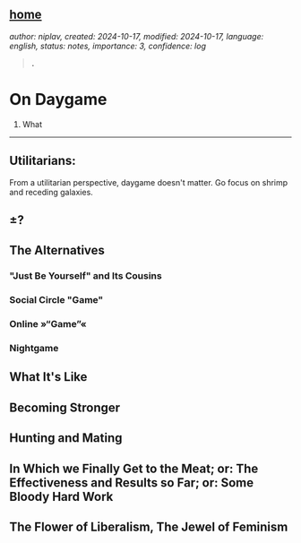 [home](./index.md)
------------------

*author: niplav, created: 2024-10-17, modified: 2024-10-17, language: english, status: notes, importance: 3, confidence: log*

> __.__

On Daygame
===========

1) What
--------

Utilitarians:
--------------

From a utilitarian perspective, daygame doesn't matter. Go focus on
shrimp and receding galaxies.

±?
---

The Alternatives
-----------------

### "Just Be Yourself" and Its Cousins

### Social Circle "Game"

### Online »“Game”«

### Nightgame

What It's Like
---------------

Becoming Stronger
------------------

Hunting and Mating
-------------------

In Which we Finally Get to the Meat; or: The Effectiveness and Results so Far; or: Some Bloody Hard Work
----------------------------------------------------------------------------------------------------------

The Flower of Liberalism, The Jewel of Feminism
-------------------------------------------------
